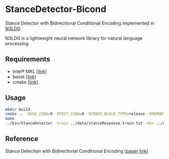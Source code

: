 # StanceDetector-Bicond
Stance Detector with Bidirectional Conditional Encoding implemented in [N3LDG](http://xbna.pku.edu.cn/EN/10.13209/j.0479-8023.2018.065).

N3LDG is a lightweight neural network library for natural language processing.

## Requirements
* Intel® MKL [[link]](https://software.intel.com/en-us/mkl)
* boost [[link]](https://www.boost.org/)
* cmake [[link]](https://cmake.org/)

## Usage
```bash
mkdir build
cmake .. -DUSE_CUDA=0 -DTEST_CUDA=0 -DCMAKE_BUILD_TYPE=release -DMEMORY=custom -DMKL=1
make
../bin/StanceDetector -train ../data/stanceResponse.train.txt -dev ../data/stanceResponse.dev -test ../data/stanceResponse.test.txt -option ../data/option.debug
```

## Reference
Stance Detection with Bidirectional Conditional Encoding [[paper link]](https://www.aclweb.org/anthology/D16-1084)
